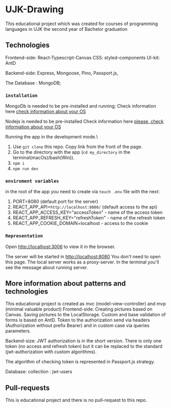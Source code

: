 # UJK-Drawing

This educational project which was created for courses of programming languages in UJK
the second year of Bachelor graduation

## Technologies

Frontend-side: React-Typescript-Canvas
CSS: styled-components
UI-kit: AntD

Backend-side: Express, Mongoose, Pino, Passport.js,

The Database : MongoDB;

### `installation`

MongoDb is needed to be pre-installed and running;
Check information here [check information about your OS](https://docs.mongodb.com/manual/installation/)

Nodejs is needed to be pre-installed
Check information here [please, check information about your OS](https://nodejs.org/en/download/)

Running the app in the development mode.\

1. Use `git clone` this repo. Copy link from the front of the page.
2. Go to the directory with the app (`cd my_directory` in the terminal(macOs)/bash(Win)).
3. `npm i`
4. `npm run dev`

### `enviroment variables`

in the root of the app you need to create via `touch .env` file with the next:

1. PORT=8080 (default port for the server)
2. REACT_APP_API=`http://localhost:8080/` (default access to the api)
3. REACT_APP_ACCESS_KEY="accessToken" - name of the access token
4. REACT_APP_REFRESH_KEY="refreshToken" - name of the refresh token
5. REACT_APP_COOKIE_DOMAIN=localhost - access to the cookie

### `Representation`

Open [http://localhost:3006](http://localhost:3006) to view it in the browser.

The server will be started in [http://localhost:8080](http://localhost:8080)
You don't need to open this page. The local server works as a proxy-server.
In the terminal you'll see the message about running server.

## More information about patterns and technologies

This educational project is created as mvc (model-view-controller) and mvp (minimal valuable product)
Frontend-side: Creating pictures based on Canvas. Saving pictures to the LocalStorage.
Custom and base validation of forms is based on AntD.
Token to the authorization send via headers (Authorization without prefix Bearer)
and in custom case via queries parameters.

Backend-size: JWT authorization is in the short version. There is only one token (no access and refresh token)
but it can be replaced to the standard (jwt-authorization with custom algorithms).

The algorithm of checking token is represented in Passport.js strategy.

Database: collection : jwt-users

## Pull-requests

This is educational project and there is no pull-request to this repo.

